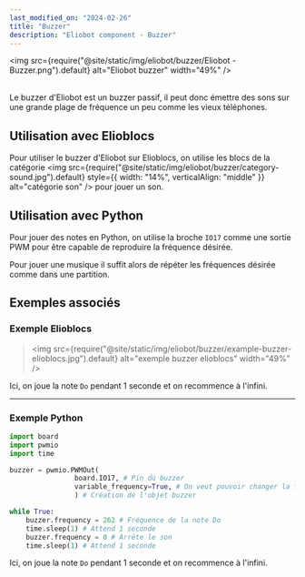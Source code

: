 ```yaml
---
last_modified_on: "2024-02-26"
title: "Buzzer"
description: "Eliobot component - Buzzer"
---
```



<img src={require("@site/static/img/eliobot/buzzer/Eliobot - Buzzer.png").default} alt="Eliobot buzzer" width="49%" />

<br/>Le buzzer d'Eliobot est un buzzer passif, il peut donc émettre des sons sur une grande plage de fréquence un peu comme les vieux téléphones.

## Utilisation avec Elioblocs

Pour utiliser le buzzer d'Eliobot sur Elioblocs, on utilise les blocs de la catégorie <img src={require("@site/static/img/eliobot/buzzer/category-sound.jpg").default} style={{ width: "14%", verticalAlign: "middle" }} alt="catégorie son" /> pour jouer un son.

## Utilisation avec Python

Pour jouer des notes en Python, on utilise la broche `IO17` comme une sortie PWM pour être capable de reproduire la fréquence désirée.

Pour jouer une musique il suffit alors de répéter les fréquences désirée comme dans une partition.

## Exemples associés

### Exemple Elioblocs

>
> <img src={require("@site/static/img/eliobot/buzzer/example-buzzer-elioblocs.jpg").default} alt="exemple buzzer elioblocs" width="49%" />
>   

Ici, on joue la note `Do` pendant 1 seconde et on recommence à l'infini.

---

### Exemple Python

```python
import board
import pwmio
import time

buzzer = pwmio.PWMOut(
                board.IO17, # Pin du buzzer
                variable_frequency=True, # On veut pouvoir changer la fréquence
                ) # Création de l'objet buzzer

while True:
    buzzer.frequency = 262 # Fréquence de la note Do
    time.sleep(1) # Attend 1 seconde
    buzzer.frequency = 0 # Arrête le son
    time.sleep(1) # Attend 1 seconde
```

Ici, on joue la note `Do` pendant 1 seconde et on recommence à l'infini.
